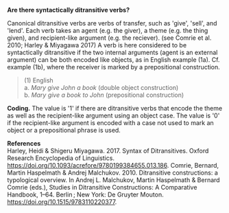 **Are there syntactically ditransitive verbs?**

Canonical ditransitive verbs are verbs of transfer, such as 'give', 'sell', and 'lend'. Each verb takes an agent (e.g. the giver), a theme (e.g. the thing given), and recipient-like argument (e.g. the reciever). (see Comrie et al. 2010; Harley & Miyagawa 2017) A verb is here considered to be syntactically ditransitive if the two internal arguments (agent is an external argument) can be both encoded like objects, as in English example (1a). Cf. example (1b), where the receiver is marked by a prepositional construction.

>(1) English<br/>
>a. *Mary give John a book* (double object construction)<br/>
>b. *Mary give a book to John* (prepositional construction)<br/>

**Coding.** The value is '1' if there are ditransitive verbs that encode the theme as well as the recipient-like argument using an object case. The value is '0' if the recipient-like argument is encoded with a case not used to mark an object or a prepositional phrase is used. 

**References**<br/>
Harley, Heidi & Shigeru Miyagawa. 2017. Syntax of Ditransitives. Oxford Research Encyclopedia of Linguistics. https://doi.org/10.1093/acrefore/9780199384655.013.186.
Comrie, Bernard, Martin Haspelmath & Andrej Malchukov. 2010. Ditransitive constructions: a typological overview. In Andrej L. Malchukov, Martin Haspelmath & Bernard Comrie (eds.), Studies in Ditransitive Constructions: A Comparative Handbook, 1–64. Berlin ; New York: De Gruyter Mouton. https://doi.org/10.1515/9783110220377.
